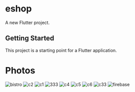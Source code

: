 # eshop

A new Flutter project.

## Getting Started

This project is a starting point for a Flutter application.

# Photos
![bistro](https://user-images.githubusercontent.com/14231362/141441934-b3f50e4c-8dea-4ab4-b311-8a521cf96130.jpg)
![c2](https://user-images.githubusercontent.com/14231362/141441987-5edfd885-036c-4d8e-84a3-9e41136df911.JPG)
![c1](https://user-images.githubusercontent.com/14231362/141442022-90d0c7d7-28ed-4c89-afa5-9eb2b3f9fa25.JPG)
![333](https://user-images.githubusercontent.com/14231362/141442125-d82d4fd6-c990-4bec-a24a-4a94f9779708.JPG)
![c4](https://user-images.githubusercontent.com/14231362/141442130-c53ad6eb-723d-40cb-90e1-7e7cb55a835c.JPG)
![c5](https://user-images.githubusercontent.com/14231362/141442134-acf38b21-a6a7-4a6b-ad79-f94a2fe9d940.JPG)
![c6](https://user-images.githubusercontent.com/14231362/141442138-777094d3-9fb5-4cc1-b9c3-d53b2ccd6866.JPG)
![c33](https://user-images.githubusercontent.com/14231362/141442143-a9b38dce-1265-4733-b3c0-ebb232629f8a.JPG)
![firebase](https://user-images.githubusercontent.com/14231362/141442146-bb1dff1d-899d-43ac-9c54-a1dd9d3df10c.JPG)

